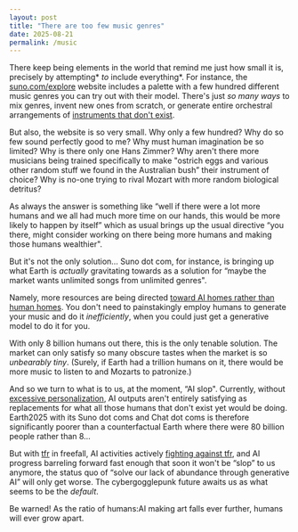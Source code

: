 ```yaml
---
layout: post
title: "There are too few music genres"
date: 2025-08-21
permalink: /music
---
```


There keep being elements in the world that remind me just how small it is, precisely by attempting* *to* include everything*. For instance, the [suno.com/explore](http://suno.com/explore) website includes a palette with a few hundred different music genres you can try out with their model. There's just *so many ways* to mix genres, invent new ones from scratch, or generate entire orchestral arrangements of [instruments that don't exist](https://www.youtube.com/watch?v=93A1ryc-WW0).

But also, the website is so very small. Why only a few hundred? Why do so few sound perfectly good to me? Why must human imagination be so limited? Why is there only one Hans Zimmer? Why aren't there more musicians being trained specifically to make "ostrich eggs and various other random stuff we found in the Australian bush” their instrument of choice? Why is no-one trying to rival Mozart with more random biological detritus?

As always the answer is something like “well if there were a lot more humans and we all had much more time on our hands, this would be more likely to happen by itself” which as usual brings up the usual directive “you there, might consider working on there being more humans and making those humans wealthier".

But it's not the only solution… Suno dot com, for instance, is bringing up what Earth is *actually* gravitating towards as a solution for “maybe the market wants unlimited songs from unlimited genres".

Namely, more resources are being directed [toward AI homes rather than human homes](https://nitter.net/ATabarrok/status/1956368907658277330). You don't need to painstakingly employ humans to generate your music and do it *inefficiently*, when you could just get a generative model to do it for you.

With only 8 billion humans out there, this is the only tenable solution. The market can only satisfy so many obscure tastes when the market is so *unbearably tiny*. (Surely, if Earth had a trillion humans on it, there would be more music to listen to and Mozarts to patronize.)

And so we turn to what is to us, at the moment, “AI slop". Currently, without [excessive personalization](https://www.lesswrong.com/posts/HjHqxzn3rnH7T45hp/do-you-even-have-a-system-prompt-psa), AI outputs aren't entirely satisfying as replacements for what all those humans that don't exist yet would be doing. Earth2025 with its Suno dot coms and Chat dot coms is therefore significantly poorer than a counterfactual Earth where there were 80 billion people rather than 8…

But with [tfr](https://en.wikipedia.org/wiki/Total_fertility_rate) in freefall, AI activities actively [fighting against tfr](https://thezvi.substack.com/p/ai-companion-conditions), and AI progress barreling forward fast enough that soon it won't be “slop” to us anymore, the status quo of “solve our lack of abundance through generative AI” will only get worse. The cybergogglepunk future awaits us as what seems to be the *default*.

Be warned! As the ratio of humans:AI making art falls ever further, humans will ever grow apart.
